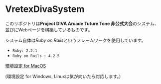 # VretexDivaSystem
このリポジトリは**Project DIVA Arcade Tuture Tone 非公式大会**のシステム、並びにWebページを構築しているものです。

システム自体は*Ruby on Rails*というフレームワークを使用しています。

* `Ruby: 2.2.1`
* `Ruby on Rails : 4.2.5`

[環境設定 for MacOS](doc/setup_for_mac.md)

(環境設定 for Windows, Linuxは気が向いたら対応します。)
